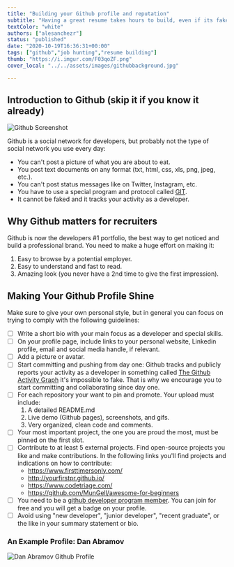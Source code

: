 ```yaml
---
title: "Building your Github profile and reputation"
subtitle: "Having a great resume takes hours to build, even if its fake. But having a great Github takes months or years. You better start working on it now."
textColor: "white"
authors: ["alesanchezr"]
status: "published"
date: "2020-10-19T16:36:31+00:00"
tags: ["github","job hunting","resume building"]
thumb: "https://i.imgur.com/F03qoZF.png"
cover_local: "../../assets/images/githubbackground.jpg"

---
```


## Introduction to Github (skip it if you know it already)

![Github Screenshot](../../assets/images/4889ebd9-201f-46c7-a1fb-d3d8c2f4493e.png)

Github is a social network for developers, but probably not the type of social network you use every day:
- You can't post a picture of what you are about to eat.
- You post text documents on any format (txt, html, css, xls, png, jpeg, etc.).
- You can't post status messages like on Twitter, Instagram, etc.
- You have to use a special program and protocol called [GIT](https://www.youtube.com/watch?v=BCQHnlnPusY).
- It cannot be faked and it tracks your activity as a developer.

## Why Github matters for recruiters 

Github is now the developers #1 portfolio, the best way to get noticed and build a professional brand. You need to make a huge effort on making it:  
    
   1. Easy to browse by a potential employer.  
   2. Easy to understand and fast to read.  
   3. Amazing look (you never have a 2nd time to give the first impression).  

## Making Your Github Profile Shine

Make sure to give your own personal style, but in general you can focus on trying to comply with the following guidelines:

- [ ] Write a short bio with your main focus as a developer and special skills.
- [ ] On your profile page, include links to your personal website, Linkedin profile, email and social media handle, if relevant.
- [ ] Add a picture or avatar.
- [ ] Start committing and pushing from day one: Github tracks and publicly reports your activity as a developer in something called [The Github Activity Graph](https://help.github.com/en/articles/viewing-contributions-on-your-profile#contributions-calendar) it's impossible to fake. That is why we encourage you to start committing and collaborating since day one.
- [ ] For each repository your want to pin and promote. Your upload must include:  
    1. A detailed README.md
    2. Live demo (Github pages), screenshots, and gifs.
    3. Very organized, clean code and comments.
- [ ] Your most important project, the one you are proud the most, must be pinned on the first slot.
- [ ] Contribute to at least 5 external projects. Find open-source projects you like and make contributions. In the following links you'll find projects and indications on how to contribute:  
    - https://www.firsttimersonly.com/
    - http://yourfirstpr.github.io/
    - https://www.codetriage.com/
    - https://github.com/MunGell/awesome-for-beginners
- [ ] You need to be a [github developer program member](https://developer.github.com/program/). You can join for free and you will get a badge on your profile.
- [ ] Avoid using  "new developer", "junior developer", "recent graduate", or the like in your summary statement or bio.

### An Example Profile: Dan Abramov

![Dan Abramov Github Profile](../../assets/images/danabramov.png)
